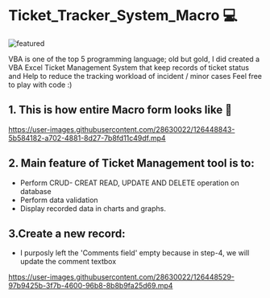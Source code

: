 # Ticket_Tracker_System_Macro   :computer:

![featured](https://user-images.githubusercontent.com/28630022/126449604-bca37baa-4ccf-4ad5-9f30-439c46d64255.jpg)




VBA is one of the top 5 programming language; old but gold, I did created a VBA Excel Ticket Management System that keep records of ticket status and Help to reduce the tracking workload of incident / minor cases
Feel free to play with code :)

## 1. This is how entire Macro form looks like :tada:



https://user-images.githubusercontent.com/28630022/126448843-5b584182-a702-4881-8d27-7b8fd11c49df.mp4



## 2. Main feature of Ticket Management tool is to:

 - Perform CRUD- CREAT READ, UPDATE AND DELETE operation on database
 - Perform data validation
 - Display recorded data in charts and graphs.

## 3.Create a new record:




- I purposly left the 'Comments field' empty because in step-4, we will update the comment textbox

https://user-images.githubusercontent.com/28630022/126448529-97b9425b-3f7b-4600-96b8-8b8b9fa25d69.mp4






